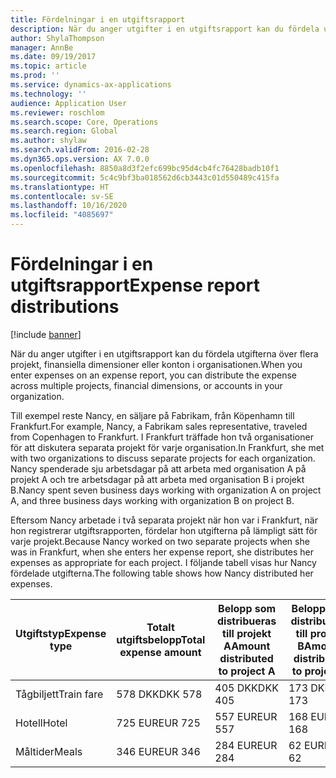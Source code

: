 ```yaml
---
title: Fördelningar i en utgiftsrapport
description: När du anger utgifter i en utgiftsrapport kan du fördela utgifterna över flera projekt, juridiska entiteter eller konton i organisationen.
author: ShylaThompson
manager: AnnBe
ms.date: 09/19/2017
ms.topic: article
ms.prod: ''
ms.service: dynamics-ax-applications
ms.technology: ''
audience: Application User
ms.reviewer: roschlom
ms.search.scope: Core, Operations
ms.search.region: Global
ms.author: shylaw
ms.search.validFrom: 2016-02-28
ms.dyn365.ops.version: AX 7.0.0
ms.openlocfilehash: 8850a8d3f2efc699bc95d4cb4fc76428badb10f1
ms.sourcegitcommit: 5c4c9bf3ba018562d6cb3443c01d550489c415fa
ms.translationtype: HT
ms.contentlocale: sv-SE
ms.lasthandoff: 10/16/2020
ms.locfileid: "4085697"
---
```

# <a name="expense-report-distributions"></a><span data-ttu-id="e8262-103">Fördelningar i en utgiftsrapport</span><span class="sxs-lookup"><span data-stu-id="e8262-103">Expense report distributions</span></span>

[!include [banner](../includes/banner.md)]

<span data-ttu-id="e8262-104">När du anger utgifter i en utgiftsrapport kan du fördela utgifterna över flera projekt, finansiella dimensioner eller konton i organisationen.</span><span class="sxs-lookup"><span data-stu-id="e8262-104">When you enter expenses on an expense report, you can distribute the expense across multiple projects, financial dimensions, or accounts in your organization.</span></span>

<span data-ttu-id="e8262-105">Till exempel reste Nancy, en säljare på Fabrikam, från Köpenhamn till Frankfurt.</span><span class="sxs-lookup"><span data-stu-id="e8262-105">For example, Nancy, a Fabrikam sales representative, traveled from Copenhagen to Frankfurt.</span></span> <span data-ttu-id="e8262-106">I Frankfurt träffade hon två organisationer för att diskutera separata projekt för varje organisation.</span><span class="sxs-lookup"><span data-stu-id="e8262-106">In Frankfurt, she met with two organizations to discuss separate projects for each organization.</span></span> <span data-ttu-id="e8262-107">Nancy spenderade sju arbetsdagar på att arbeta med organisation A på projekt A och tre arbetsdagar på att arbeta med organisation B i projekt B.</span><span class="sxs-lookup"><span data-stu-id="e8262-107">Nancy spent seven business days working with organization A on project A, and three business days working with organization B on project B.</span></span>

<span data-ttu-id="e8262-108">Eftersom Nancy arbetade i två separata projekt när hon var i Frankfurt, när hon registrerar utgiftsrapporten, fördelar hon utgifterna på lämpligt sätt för varje projekt.</span><span class="sxs-lookup"><span data-stu-id="e8262-108">Because Nancy worked on two separate projects when she was in Frankfurt, when she enters her expense report, she distributes her expenses as appropriate for each project.</span></span> <span data-ttu-id="e8262-109">I följande tabell visas hur Nancy fördelade utgifterna.</span><span class="sxs-lookup"><span data-stu-id="e8262-109">The following table shows how Nancy distributed her expenses.</span></span>


| <span data-ttu-id="e8262-110">Utgiftstyp</span><span class="sxs-lookup"><span data-stu-id="e8262-110">Expense type</span></span> | <span data-ttu-id="e8262-111">Totalt utgiftsbelopp</span><span class="sxs-lookup"><span data-stu-id="e8262-111">Total expense amount</span></span>|<span data-ttu-id="e8262-112">Belopp som distribueras till projekt A</span><span class="sxs-lookup"><span data-stu-id="e8262-112">Amount distributed to project A</span></span>| <span data-ttu-id="e8262-113">Belopp som distribueras till projekt B</span><span class="sxs-lookup"><span data-stu-id="e8262-113">Amount distributed to project B</span></span> |
|--------------|---------------------|-------------------------------|---------------------------------|
|<span data-ttu-id="e8262-114">Tågbiljett</span><span class="sxs-lookup"><span data-stu-id="e8262-114">Train fare</span></span>   |<span data-ttu-id="e8262-115">578 DKK</span><span class="sxs-lookup"><span data-stu-id="e8262-115">DKK 578</span></span>              |<span data-ttu-id="e8262-116">405 DKK</span><span class="sxs-lookup"><span data-stu-id="e8262-116">DKK 405</span></span>                        |<span data-ttu-id="e8262-117">173 DKK</span><span class="sxs-lookup"><span data-stu-id="e8262-117">DKK 173</span></span>                          |
|<span data-ttu-id="e8262-118">Hotell</span><span class="sxs-lookup"><span data-stu-id="e8262-118">Hotel</span></span>         |<span data-ttu-id="e8262-119">725 EUR</span><span class="sxs-lookup"><span data-stu-id="e8262-119">EUR 725</span></span>              |<span data-ttu-id="e8262-120">557 EUR</span><span class="sxs-lookup"><span data-stu-id="e8262-120">EUR 557</span></span>                        |<span data-ttu-id="e8262-121">168 EUR</span><span class="sxs-lookup"><span data-stu-id="e8262-121">EUR 168</span></span>                          |
|<span data-ttu-id="e8262-122">Måltider</span><span class="sxs-lookup"><span data-stu-id="e8262-122">Meals</span></span>         |<span data-ttu-id="e8262-123">346 EUR</span><span class="sxs-lookup"><span data-stu-id="e8262-123">EUR 346</span></span>              |<span data-ttu-id="e8262-124">284 EUR</span><span class="sxs-lookup"><span data-stu-id="e8262-124">EUR 284</span></span>                        |<span data-ttu-id="e8262-125">62 EUR</span><span class="sxs-lookup"><span data-stu-id="e8262-125">EUR 62</span></span>                           |


